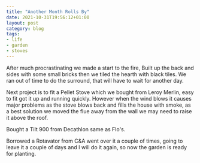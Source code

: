 ```yaml
---
title: "Another Month Rolls By"
date: 2021-10-31T19:56:12+01:00
layout: post
category: blog
tags:
- life
- garden
- stoves
---
```



After much procrastinating we made a start to the fire, Built up the back and sides with some small bricks then we tiled the hearth with black tiles. We ran out of time to do the surround, that will have to wait for another day.

Next project is to fit a Pellet Stove which we bought from Leroy Merlin, easy to fit got it up and running quickly. However when the wind blows it causes major problems as the stove blows back and fills the house with smoke, as a best solution we moved the flue away from the wall we may need to raise it above the roof.

Bought a Tilt 900 from Decathlon same as Flo's.

Borrowed a Rotavator from C&A went over it a couple of times, going to leave it a couple of days and I will do it again, so now the garden is ready for planting.
<!--more-->
